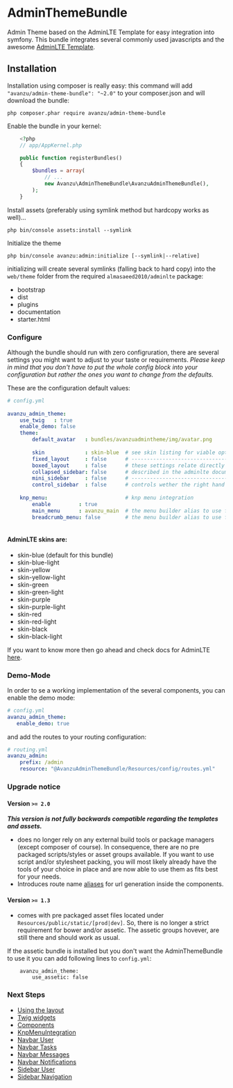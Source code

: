 AdminThemeBundle
================

Admin Theme based on the AdminLTE Template for easy integration into symfony.
This bundle integrates several commonly used javascripts and the awesome [AdminLTE Template][10].

## Installation

Installation using composer is really easy: this command will add `"avanzu/admin-theme-bundle": "~2.0"` to your composer.json
and will download the bundle:

	php composer.phar require avanzu/admin-theme-bundle


Enable the bundle in your kernel:
```php
	<?php
	// app/AppKernel.php

	public function registerBundles()
	{
		$bundles = array(
			// ...
			new Avanzu\AdminThemeBundle\AvanzuAdminThemeBundle(),
		);
	}
```

Install assets (preferably using symlink method but hardcopy works as well)...

	php bin/console assets:install --symlink

Initialize the theme

    php bin/console avanzu:admin:initialize [--symlink|--relative]

initializing will create several symlinks (falling back to hard copy) into the `web/theme` folder from the required `almasaeed2010/adminlte` package:

 - bootstrap
 - dist
 - plugins
 - documentation
 - starter.html
  

### Configure

Although the bundle should run with zero configruration, there are several settings you might want to adjust to your taste or requirements. 
*Please keep in mind that you don't have to put the whole config block into your configuration but rather the ones you want to change from the defaults.* 

These are the configuration default values:  

```yaml 
# config.yml
      
avanzu_admin_theme:
	use_twig   : true
    enable_demo: false
    theme:
    	default_avatar   : bundles/avanzuadmintheme/img/avatar.png  
        
        skin             : skin-blue  # see skin listing for viable options
        fixed_layout     : false      # -------------------------------------------------------
        boxed_layout     : false      # these settings relate directly to the "Layout Options"
        collapsed_sidebar: false      # described in the adminlte documentation
        mini_sidebar     : false      # -------------------------------------------------------
        control_sidebar  : false      # controls wether the right hand panel will be rendered  
    
	knp_menu:                         # knp menu integration     
    	enable         : true          
        main_menu      : avanzu_main  # the menu builder alias to use for the main menu
        breadcrumb_menu: false        # the menu builder alias to use for the breacrumbs
        
```            

#### AdminLTE skins are:
 - skin-blue (default for this bundle)
 - skin-blue-light 
 - skin-yellow
 - skin-yellow-light
 - skin-green
 - skin-green-light
 - skin-purple
 - skin-purple-light
 - skin-red
 - skin-red-light
 - skin-black
 - skin-black-light 
 
If you want to know more then go ahead and check docs for AdminLTE [here][9].


### Demo-Mode
In order to se a working implementation of the several components, you can enable the demo mode:

 ```yaml
 # config.yml
 avanzu_admin_theme:
 	enable_demo: true
```
and add the routes to your routing configuration: 

```yaml
# routing.yml
avanzu_admin:
	prefix: /admin
    resource: "@AvanzuAdminThemeBundle/Resources/config/routes.yml"
```

### Upgrade notice

#### Version `>= 2.0`
___This version is not fully backwards compatible regarding the templates and assets.___

- does no longer rely on any external build tools or package managers (except composer of course). 
In consequence, there are no pre packaged scripts/styles or asset groups available. 
If you want to use script and/or stylesheet packing, you will most likely already have the tools of your choice in place and are now able to use them as fits best for your needs. 
- Introduces route name [aliases][2] for url generation inside the components. 
   
#### Version `>= 1.3` 
- comes with pre packaged asset files located under `Resources/public/static/[prod|dev]`. So, there is no
longer a strict requirement for bower and/or assetic. The assetic groups hovever, are still there and should work as usual.

If the assetic bundle is installed but you don't want the AdminThemeBundle to use it you can add following lines to `config.yml`:
 
```
    avanzu_admin_theme:
        use_assetic: false
```


### Next Steps
* [Using the layout][1]
* [Twig widgets][12]
* [Components][2]
* [KnpMenuIntegration][11]
* [Navbar User][3]
* [Navbar Tasks][4]
* [Navbar Messages][5]
* [Navbar Notifications][6]
* [Sidebar User][7]
* [Sidebar Navigation][8]


 [1]: Resources/docs/layout.md
 [2]: Resources/docs/component_events.md
 [3]: Resources/docs/navbar_user.md
 [4]: Resources/docs/navbar_tasks.md
 [5]: Resources/docs/navbar_messages.md
 [6]: Resources/docs/navbar_notifications.md
 [7]: Resources/docs/sidebar_user.md
 [8]: Resources/docs/sidebar_navigation.md
 [9]: https://almsaeedstudio.com/themes/AdminLTE/documentation/index.html
 [10]: https://github.com/almasaeed2010/AdminLTE
 [11]: Resources/docs/knp_menu.md
 [12]: Resources/docs/twig_widgets.md

